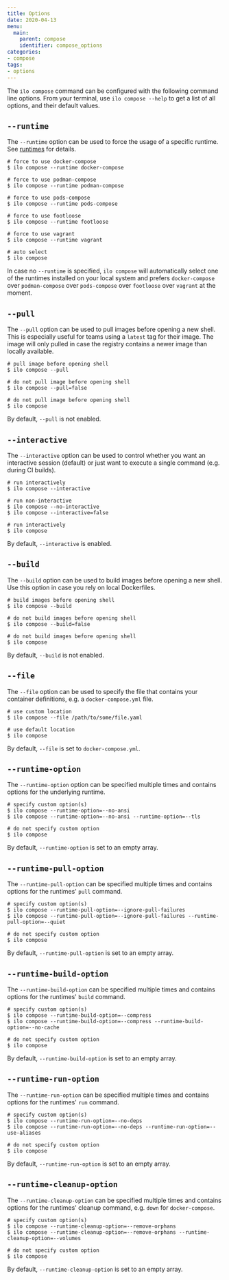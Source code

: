 ```yaml
---
title: Options
date: 2020-04-13
menu:
  main:
    parent: compose
    identifier: compose_options
categories:
- compose
tags:
- options
---
```


The `ilo compose` command can be configured with the following command line options. From your terminal, use `ilo compose --help` to get a list of all options, and their default values.

## `--runtime`

The `--runtime` option can be used to force the usage of a specific runtime. See [runtimes](../runtimes) for details.

```shell script
# force to use docker-compose
$ ilo compose --runtime docker-compose

# force to use podman-compose
$ ilo compose --runtime podman-compose

# force to use pods-compose
$ ilo compose --runtime pods-compose

# force to use footloose
$ ilo compose --runtime footloose

# force to use vagrant
$ ilo compose --runtime vagrant

# auto select
$ ilo compose
```

In case no `--runtime` is specified, `ilo compose` will automatically select one of the runtimes installed on your local system and prefers `docker-compose` over `podman-compose` over `pods-compose` over `footloose` over `vagrant` at the moment.

## `--pull`

The `--pull` option can be used to pull images before opening a new shell. This is especially useful for teams using a `latest` tag for their image. The image will only pulled in case the registry contains a newer image than locally available.

```shell script
# pull image before opening shell
$ ilo compose --pull

# do not pull image before opening shell
$ ilo compose --pull=false

# do not pull image before opening shell
$ ilo compose
```

By default, `--pull` is not enabled.

## `--interactive`

The `--interactive` option can be used to control whether you want an interactive session (default) or just want to execute a single command (e.g. during CI builds).

```shell script
# run interactively
$ ilo compose --interactive

# run non-interactive
$ ilo compose --no-interactive
$ ilo compose --interactive=false

# run interactively
$ ilo compose
```

By default, `--interactive` is enabled.

## `--build`

The `--build` option can be used to build images before opening a new shell. Use this option in case you rely on local Dockerfiles.

```shell script
# build images before opening shell
$ ilo compose --build

# do not build images before opening shell
$ ilo compose --build=false

# do not build images before opening shell
$ ilo compose
```

By default, `--build` is not enabled.

## `--file`

The `--file` option can be used to specify the file that contains your container definitions, e.g. a `docker-compose.yml` file.

```shell script
# use custom location
$ ilo compose --file /path/to/some/file.yaml

# use default location
$ ilo compose
```

By default, `--file` is set to `docker-compose.yml`.


## `--runtime-option`

The `--runtime-option` option can be specified multiple times and contains options for the underlying runtime.

```shell script
# specify custom option(s)
$ ilo compose --runtime-option=--no-ansi
$ ilo compose --runtime-option=--no-ansi --runtime-option=--tls

# do not specify custom option
$ ilo compose
```

By default, `--runtime-option` is set to an empty array.

## `--runtime-pull-option`

The `--runtime-pull-option` can be specified multiple times and contains options for the runtimes' `pull` command.

```shell script
# specify custom option(s)
$ ilo compose --runtime-pull-option=--ignore-pull-failures
$ ilo compose --runtime-pull-option=--ignore-pull-failures --runtime-pull-option=--quiet

# do not specify custom option
$ ilo compose
```

By default, `--runtime-pull-option` is set to an empty array.

## `--runtime-build-option`

The `--runtime-build-option` can be specified multiple times and contains options for the runtimes' `build` command.

```shell script
# specify custom option(s)
$ ilo compose --runtime-build-option=--compress
$ ilo compose --runtime-build-option=--compress --runtime-build-option=--no-cache

# do not specify custom option
$ ilo compose
```

By default, `--runtime-build-option` is set to an empty array.

## `--runtime-run-option`

The `--runtime-run-option` can be specified multiple times and contains options for the runtimes' `run` command.

```shell script
# specify custom option(s)
$ ilo compose --runtime-run-option=--no-deps
$ ilo compose --runtime-run-option=--no-deps --runtime-run-option=--use-aliases

# do not specify custom option
$ ilo compose
```

By default, `--runtime-run-option` is set to an empty array.

## `--runtime-cleanup-option`

The `--runtime-cleanup-option` can be specified multiple times and contains options for the runtimes' cleanup command, e.g. `down` for `docker-compose`.

```shell script
# specify custom option(s)
$ ilo compose --runtime-cleanup-option=--remove-orphans
$ ilo compose --runtime-cleanup-option=--remove-orphans --runtime-cleanup-option=--volumes

# do not specify custom option
$ ilo compose
```

By default, `--runtime-cleanup-option` is set to an empty array.
